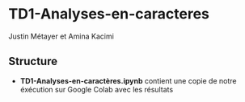 # TD1-Analyses-en-caracteres

Justin Métayer et Amina Kacimi

## Structure
- **TD1-Analyses-en-caractères.ipynb** contient une copie de notre éxécution sur Google Colab avec les résultats

